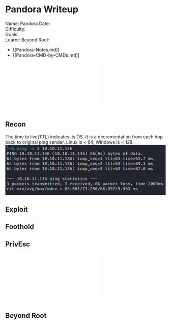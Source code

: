 # Pandora Writeup

Name: Pandora
Date:  
Difficulty:  
Goals:  
Learnt:
Beyond Root:

- [[Pandora-Notes.md]]
- [[Pandora-CMD-by-CMDs.md]]


![](Pandora-map.excalidraw.md)

## Recon

The time to live(TTL) indicates its OS. It is a decrementation from each hop back to original ping sender. Linux is < 64, Windows is < 128.
![ping](Screenshots/ping.png)
	
## Exploit

## Foothold

## PrivEsc

![](Pandora-map.excalidraw.md)

## Beyond Root


